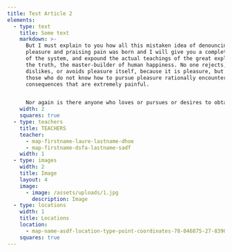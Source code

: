 ```yaml
---
title: Test Article 2
elements:
  - type: text
    title: Some text
    markdown: >-
      But I must explain to you how all this mistaken idea of denouncing
      pleasure and praising pain was born and I will give you a complete account
      of the system, and expound the actual teachings of the great explorer of
      the truth, the master-builder of human happiness. No one rejects,
      dislikes, or avoids pleasure itself, because it is pleasure, but because
      those who do not know how to pursue pleasure rationally encounter
      consequences that are extremely painful.


      Nor again is there anyone who loves or pursues or desires to obtain pain of itself, because it is pain, but because occasionally circumstances occur in which toil and pain can procure him some great pleasure. To take a trivial example, which of us ever undertakes laborious physical exercise, except to obtain some advantage from it? But who has any right to find fault with a man who chooses to enjoy a pleasure that has no annoying consequences, or one who avoids a pain that produces no resultant pleasure?
    width: 2
    squares: true
  - type: teachers
    title: TEACHERS
    teacher:
      - map-firstname-laure-lastname-dhoe
      - map-firstname-dsfa-lastname-sadf
    width: 1
  - type: images
    width: 2
    title: Image
    layout: 4
    image:
      - image: /assets/uploads/1.jpg
        description: Image
  - type: locations
    width: 1
    title: Locations
    location:
      - map-name-asdf-location-type-point-coordinates-78-046875-27-8390761
    squares: true
---
```

